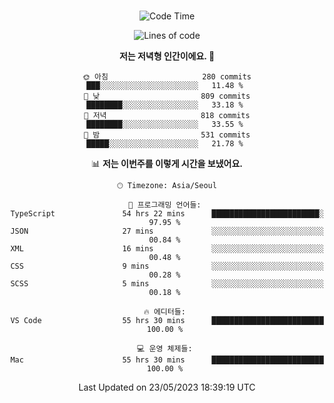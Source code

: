 <div align="center">

<br />

 <!--START_SECTION:waka-->
![Code Time](http://img.shields.io/badge/Code%20Time-633%20hrs%2035%20mins-blue)

![Lines of code](https://img.shields.io/badge/%EC%A0%80%EB%8A%94%20%EC%97%AC%ED%83%9C%EA%B9%8C%EC%A7%80%20-2.8%20million%20%EC%A4%84%EC%9D%98%20%EC%BD%94%EB%93%9C%EB%A5%BC%20%EC%9E%91%EC%84%B1%ED%96%88%EC%96%B4%EC%9A%94.-blue)

**저는 저녁형 인간이에요. 🦉** 

```text
🌞 아침                     280 commits         ███░░░░░░░░░░░░░░░░░░░░░░   11.48 % 
🌆 낮　                     809 commits         ████████░░░░░░░░░░░░░░░░░   33.18 % 
🌃 저녁                     818 commits         ████████░░░░░░░░░░░░░░░░░   33.55 % 
🌙 밤　                     531 commits         █████░░░░░░░░░░░░░░░░░░░░   21.78 % 
```


📊 **저는 이번주를 이렇게 시간을 보냈어요.** 

```text
🕑︎ Timezone: Asia/Seoul

💬 프로그래밍 언어들: 
TypeScript               54 hrs 22 mins      ████████████████████████░   97.95 % 
JSON                     27 mins             ░░░░░░░░░░░░░░░░░░░░░░░░░   00.84 % 
XML                      16 mins             ░░░░░░░░░░░░░░░░░░░░░░░░░   00.48 % 
CSS                      9 mins              ░░░░░░░░░░░░░░░░░░░░░░░░░   00.28 % 
SCSS                     5 mins              ░░░░░░░░░░░░░░░░░░░░░░░░░   00.18 % 

🔥 에디터들: 
VS Code                  55 hrs 30 mins      █████████████████████████   100.00 % 

💻 운영 체제들: 
Mac                      55 hrs 30 mins      █████████████████████████   100.00 % 
```


 Last Updated on 23/05/2023 18:39:19 UTC
<!--END_SECTION:waka-->

</div>
